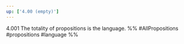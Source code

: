 ```yaml
---
up: ['4.00 (empty)']
---
```

4.001 The totality of propositions is the language.
%%
#AllPropositions #propositions #language %%